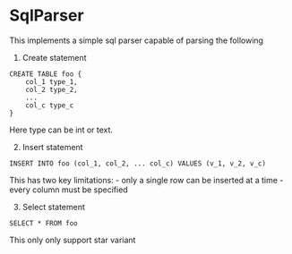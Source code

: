 # SqlParser

This implements a simple sql parser capable of parsing the following

1. Create statement
```
CREATE TABLE foo {
    col_1 type_1,
    col_2 type_2,
    ...
    col_c type_c
}
```
Here type can be int or text.

2. Insert statement
```
INSERT INTO foo (col_1, col_2, ... col_c) VALUES (v_1, v_2, v_c)
```
This has two key limitations:
    - only a single row can be inserted at a time
    - every column must be specified

3. Select statement
```
SELECT * FROM foo
```
This only only support star variant

